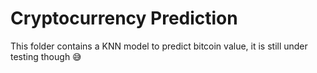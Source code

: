 # Cryptocurrency Prediction

This folder contains a KNN model to predict bitcoin value, it is still under testing though 😅
